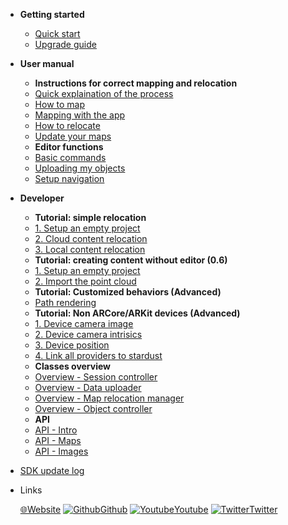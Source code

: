 * __Getting started__  
  * [Quick start](quickstart.md)
  * [Upgrade guide](upgrade_guide.md)

* __User manual__
  * **Instructions for correct mapping and relocation**
  * [Quick explaination of the process](quick_instruction.md)
  * [How to map](mapping_strategy.md)
  * [Mapping with the app](mapping_instructions.md)
  * [How to relocate](how_relocate.md)
  * [Update your maps](update_instructions.md)
  * **Editor functions**
  * [Basic commands](editor_commands.md)
  * [Uploading my objects](my_objects.md) 
  * [Setup navigation](navigation.md)     

* __Developer__
  * **Tutorial: simple relocation**
  * [1. Setup an empty project](developer/0_1_empty_project.md)
  * [2. Cloud content relocation](developer/0_2_cloud_content.md)
  * [3. Local content relocation](developer/0_2_local_content.md)  
  * **Tutorial: creating content without editor (0.6)**
  * [1. Setup an empty project](developer/1_1_setup_project.md)
  * [2. Import the point cloud](developer/1_2_point_cloud_import.md)
  * **Tutorial: Customized behaviors (Advanced)**
  * [Path rendering](developer/2_1_custom_navigation_path.md)
  * **Tutorial: Non ARCore/ARKit devices (Advanced)**
  * [1. Device camera image](developer/3_1_provide_device_image.md)
  * [2. Device camera intrisics](developer/3_2_provide_image_intrisics.md)
  * [3. Device position](developer/3_3_provide_device_position.md)
  * [4. Link all providers to stardust](developer/3_4_plug_everything_together.md)
  * **Classes overview**
  * [Overview - Session controller](developer/classes_overview/comp_session_controller.md)
  * [Overview - Data uploader](developer/classes_overview/comp_map_data_uploader.md)
  * [Overview - Map relocation manager](developer/classes_overview/comp_map_relocation_manager.md)
  * [Overview - Object controller](developer/classes_overview/comp_object_controller.md)
  * **API**
  * [API - Intro](developer/api/0-intro.md)
  * [API - Maps](developer/api/1-map.md)
  * [API - Images](developer/api/2-object.md)



* [SDK update log](update.md)
* Links
  
  [🌐Website](https://neogoma.com)
  [![Github](_img/icons/github.svg)Github](https://github.com/Neogoma/)
  [![Youtube](_img/icons/youtube.svg ':size=16')Youtube](https://youtube.com/channel/UCjU6hMVcedUrssW6CAUJjaA)
  [![Twitter](_img/icons/twitter.svg ':size=16')Twitter](https://twitter.com/NeogomaStardust)
  


